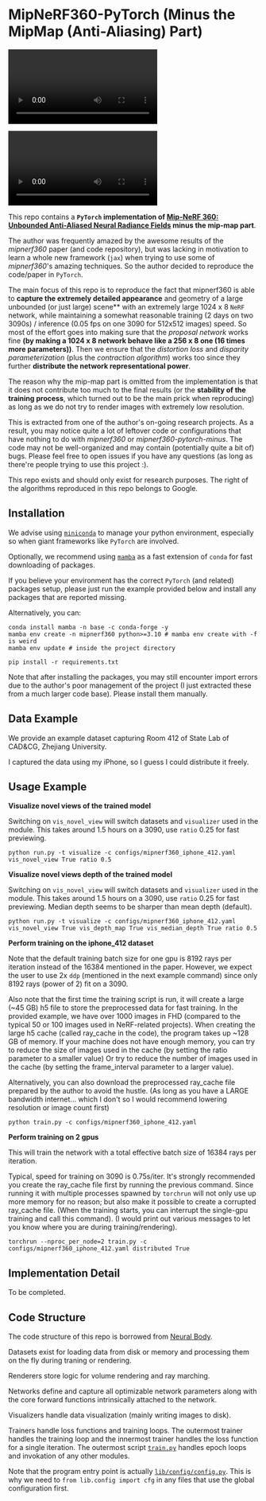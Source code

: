 # MipNeRF360-PyTorch (Minus the MipMap (Anti-Aliasing) Part)

<video src="readme.assets/mipnerf360_iphone_412.mp4"></video>

<video src="readme.assets/depth.mp4"></video>

This repo contains a **`PyTorch` implementation of [Mip-NeRF 360: Unbounded Anti-Aliased Neural Radiance Fields](https://arxiv.org/abs/2111.12077) minus the mip-map part**.

The author was frequently amazed by the awesome results of the _mipnerf360_ paper (and code repository), but was lacking in motivation to learn a whole new framework (`jax`) when trying to use some of _mipnerf360_'s amazing techniques. So the author decided to reproduce the code/paper in `PyTorch`.

The main focus of this repo is to reproduce the fact that mipnerf360 is able to **capture **the **extremely**** detailed appearance** and geometry of a large unbounded (or just large) scene** with an extremely large 1024 x 8 `NeRF` network, while maintaining a somewhat reasonable training (2 days on two 3090s) / inference (0.05 fps on one 3090 for 512x512 images) speed. So most of the effort goes into making sure that the *proposal network* works fine **(by making a 1024 x 8 network behave like a 256 x 8 one (16 times more parameters))**. Then we ensure that the *distortion loss* and _disparity parameterization_ (plus the *contraction algorithm*) works too since they further **distribute the network representational power**.

The reason why the mip-map part is omitted from the implementation is that it does not contribute too much to the final results (or the **stability of the training process**, which turned out to be the main prick when reproducing) as long as we do not try to render images with extremely low resolution.

This is extracted from one of the author's on-going research projects. As a result, you may notice quite a lot of leftover code or configurations that have nothing to do with _mipnerf360_ or _mipnerf360-pytorch-minus_. The code may not be well-organized and may contain (potentially quite a bit of) bugs. Please feel free to open issues if you have any questions (as long as there're people trying to use this project :).

This repo exists and should only exist for research purposes. The right of the algorithms reproduced in this repo belongs to Google.

## Installation

We advise using [`miniconda`](https://conda.io/miniconda.html) to manage your python environment, especially so when giant frameworks like `PyTorch` are involved.

Optionally, we recommend using [`mamba`](https://mamba.readthedocs.io/en/latest/index.html) as a fast extension of `conda` for fast downloading of packages.

If you believe your environment has the correct `PyTorch` (and related) packages setup, please just run the example provided below and install any packages that are reported missing.

Alternatively, you can:

```shell
conda install mamba -n base -c conda-forge -y
mamba env create -n mipnerf360 python>=3.10 # mamba env create with -f is weird
mamba env update # inside the project directory

pip install -r requirements.txt
```

Note that after installing the packages, you may still encounter import errors due to the author's poor management of the project (I just extracted these from a much larger code base). Please install them manually.

## Data Example

We provide an example dataset capturing Room 412 of State Lab of CAD&CG, Zhejiang University.

I captured the data using my iPhone, so I guess I could distribute it freely.

## Usage Example

**Visualize novel views of the trained model**

Switching on `vis_novel_view` will switch datasets and `visualizer` used in the module.
This takes around 1.5 hours on a 3090, use `ratio` 0.25 for fast previewing.

```shell
python run.py -t visualize -c configs/mipnerf360_iphone_412.yaml vis_novel_view True ratio 0.5
```

**Visualize novel views depth of the trained model**

Switching on `vis_novel_view` will switch datasets and `visualizer` used in the module.
This takes around 1.5 hours on a 3090, use `ratio` 0.25 for fast previewing.
Median depth seems to be sharper than mean depth (default).

```shell
python run.py -t visualize -c configs/mipnerf360_iphone_412.yaml vis_novel_view True vis_depth_map True vis_median_depth True ratio 0.5
```

**Perform training on the iphone_412 dataset**

Note that the default training batch size for one gpu is 8192 rays per iteration instead of the 16384 mentioned in the paper.
However, we expect the user to use 2x `ddp` (mentioned in the next example command) since only 8192 rays (power of 2) fit on a 3090.

Also note that the first time the training script is run, it will create a large (~45 GB) h5 file to store the preprocessed data for fast training.
In the provided example, we have over 1000 images in FHD (compared to the typical 50 or 100 images used in NeRF-related projects).
When creating the large h5 cache (called ray_cache in the code), the program takes up ~128 GB of memory.
If your machine does not have enough memory, you can try to reduce the size of images used in the cache (by setting the ratio parameter to a smaller value)
Or try to reduce the number of images used in the cache (by setting the frame_interval parameter to a larger value).

Alternatively, you can also download the preprocessed ray_cache file prepared by the author to avoid the hustle.
(As long as you have a LARGE bandwidth internet... which I don't so I would recommend lowering resolution or image count first)

```shell
python train.py -c configs/mipnerf360_iphone_412.yaml
```

**Perform training on 2 gpus**

This will train the network with a total effective batch size of 16384 rays per iteration.

Typical, speed for training on 3090 is 0.75s/iter.
It's strongly recommended you create the ray_cache file first by running the previous command.
Since running it with multiple processes spawned by `torchrun` will not only use up more memory for no reason; but also make it possible to create a corrupted ray_cache file.
(When the training starts, you can interrupt the single-gpu training and call this command).
(I would print out various messages to let you know where you are during training/rendering).

```shell
torchrun --nproc_per_node=2 train.py -c configs/mipnerf360_iphone_412.yaml distributed True
```

## Implementation Detail

To be completed.

## Code Structure

The code structure of this repo is borrowed from [Neural Body](https://github.com/zju3dv/neuralbody).

Datasets exist for loading data from disk or memory and processing them on the fly during traning or rendering.

Renderers store logic for volume rendering and ray marching.

Networks define and capture all optimizable network parameters along with the core forward functions intrinsically attached to the network.

Visualizers handle data visualization (mainly writing images to disk).

Trainers handle loss functions and training loops. The outermost trainer handles the training loop and the innermost trainer handles the loss function for a single iteration. The outermost script [`train.py`](train.py) handles epoch loops and invokation of any other modules.

Note that the program entry point is actually [`lib/config/config.py`](lib/config/config.py). This is why we need to `from lib.config import cfg` in any files that use the global configuration first.
